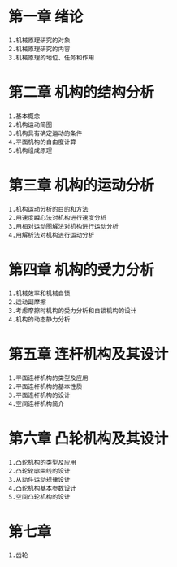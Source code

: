 第一章 绪论
===
    1.机械原理研究的对象
    2.机械原理研究的内容
    3.机械原理的地位、任务和作用
第二章 机构的结构分析
 ===
    1.基本概念
    2.机构运动简图
    3.机构具有确定运动的条件
    4.平面机构的自由度计算
    5.机构组成原理
第三章 机构的运动分析
 ===
    1.机构运动分析的目的和方法
    2.用速度瞬心法对机构进行速度分析
    3.用相对运动图解法对机构进行运动分析
    4.用解析法对机构进行运动分析
 第四章 机构的受力分析
 ===
    1.机械效率和机械自锁
    2.运动副摩擦
    3.考虑摩擦时机构的受力分析和自锁机构的设计
    4.机构的动态静力分析
 第五章 连杆机构及其设计
 ===
    1.平面连杆机构的类型及应用
    2.平面连杆机构的基本性质
    3.平面连杆机构的设计
    4.空间连杆机构简介
 第六章 凸轮机构及其设计
 ===    
    1.凸轮机构的类型及应用
    2.凸轮轮廓曲线的设计
    3.从动件运动规律设计
    4.凸轮机构基本参数设计
    5.空间凸轮机构的设计
 第七章 
 ===
    1.齿轮
 
 
    
